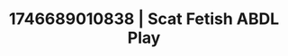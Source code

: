 ---
categories:
- AI-generated
- Erotic friction
- Softcore vibes
- ASMR
- Erotic tension
- Virtual intimacy
- Whispers of pleasure
- Cosplay
image: /assets/images/1746689010838.jpg
layout: post
seo:
  description: Featured content with exclusive Scat Fetish, ABDL Play. HD images available.
  keywords: Scat Fetish, ABDL Play
  og_image: /assets/images/1746689010838.jpg
  schema_type: VisualArtwork
tags:
- ABDL Play
- Scat Fetish
- '#1746689010838'
title: 1746689010838 | Scat Fetish ABDL Play
---